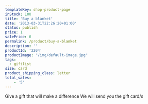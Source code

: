 ```yaml
---
templateKey: shop-product-page
inStock: 100
title: 'Buy a blanket'
date: '2013-03-31T22:26:20+01:00'
status: publish
price: 1
salePrice: 0
permalink: /product/buy-a-blanket
description: ''
productId: '2204'
productImage: "/img/default-image.jpg"
tags:
  - giftlist
size: card
product_shipping_class: letter
total_sales:
    - '5'
---
```

Give a gift that will make a difference We will send you the gift card/s